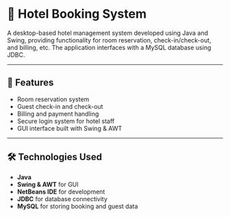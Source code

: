 # 🏨 Hotel Booking System

A desktop-based hotel management system developed using Java and Swing, providing functionality for room reservation, check-in/check-out, and billing, etc. The application interfaces with a MySQL database using JDBC.

---

## 🚀 Features

* Room reservation system
* Guest check-in and check-out
* Billing and payment handling
* Secure login system for hotel staff
* GUI interface built with Swing & AWT

---

## 🛠 Technologies Used

* **Java**
* **Swing & AWT** for GUI
* **NetBeans IDE** for development
* **JDBC** for database connectivity
* **MySQL** for storing booking and guest data


